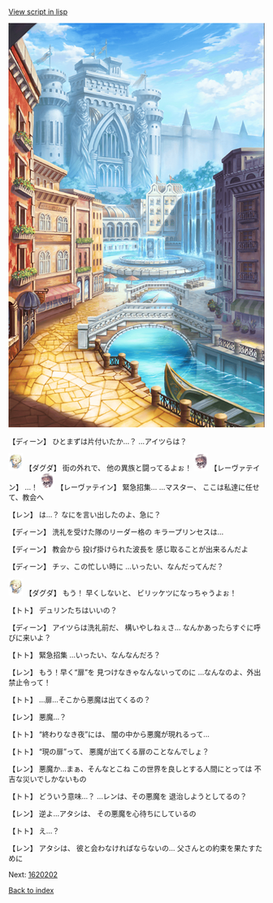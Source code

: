 [View script in lisp](../scripts/1620102.txt)

![006_town.png](../images/backgrounds/006_town.png)

【ディーン】
ひとまずは片付いたか…？
…アイツらは？

<img src="../images/units/200641.png" alt="200641.png" height="34"/>
【ダグダ】
街の外れで、
他の異族と闘ってるよぉ！

<img src="../images/units/100221.png" alt="100221.png" height="34"/>
【レーヴァテイン】
…！

<img src="../images/units/100221.png" alt="100221.png" height="34"/>
【レーヴァテイン】
緊急招集…
…マスター、
ここは私達に任せて、教会へ

【レン】
は…？
なにを言い出したのよ、急に？

【ディーン】
洗礼を受けた隊のリーダー格の
キラープリンセスは…

【ディーン】
教会から
投げ掛けられた波長を
感じ取ることが出来るんだよ

【ディーン】
チッ、この忙しい時に
…いったい、なんだってんだ？

<img src="../images/units/200641.png" alt="200641.png" height="34"/>
【ダグダ】
もう！
早くしないと、
ビリッケツになっちゃうよぉ！

【トト】
デュリンたちはいいの？

【ディーン】
アイツらは洗礼前だ、
構いやしねぇさ…
なんかあったらすぐに呼びに来いよ？

【トト】
緊急招集
…いったい、なんなんだろ？

【レン】
もう！早く“扉”を
見つけなきゃなんないってのに
…なんなのよ、外出禁止令って！

【トト】
…扉…そこから悪魔は出てくるの？

【レン】
悪魔…？

【トト】
“終わりなき夜”には、
闇の中から悪魔が現れるって…

【トト】
“現の扉”って、
悪魔が出てくる扉のことなんでしょ？

【レン】
悪魔か…まぁ、そんなとこね
この世界を良しとする人間にとっては
不吉な災いでしかないもの

【トト】
どういう意味…？
…レンは、その悪魔を
退治しようとしてるの？

【レン】
逆よ…アタシは、
その悪魔を心待ちにしているの

【トト】
え…？

【レン】
アタシは、
彼と会わなければならないの…
父さんとの約束を果たすために


Next: [1620202](1620202.md)

[Back to index](index.md)

